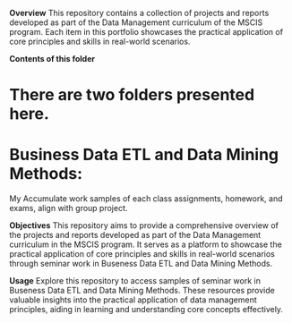 **Overview**
This repository contains a collection of projects and reports developed as part of the Data Management curriculum of the MSCIS program. Each item in this portfolio showcases the practical application of core principles and skills in real-world scenarios.

**Contents of this folder**

# There are two folders presented here. 

# Business Data ETL and Data Mining Methods:
My Accumulate work samples of each class assignments, homework, and exams, align with group project. 

**Objectives**
This repository aims to provide a comprehensive overview of the projects and reports developed as part of the Data Management curriculum in the MSCIS program. It serves as a platform to showcase the practical application of core principles and skills in real-world scenarios through seminar work in Buseness Data ETL and Data Mining Methods.

**Usage**
Explore this repository to access samples of seminar work in Buseness Data ETL and Data Mining Methods. These resources provide valuable insights into the practical application of data management principles, aiding in learning and understanding core concepts effectively.

